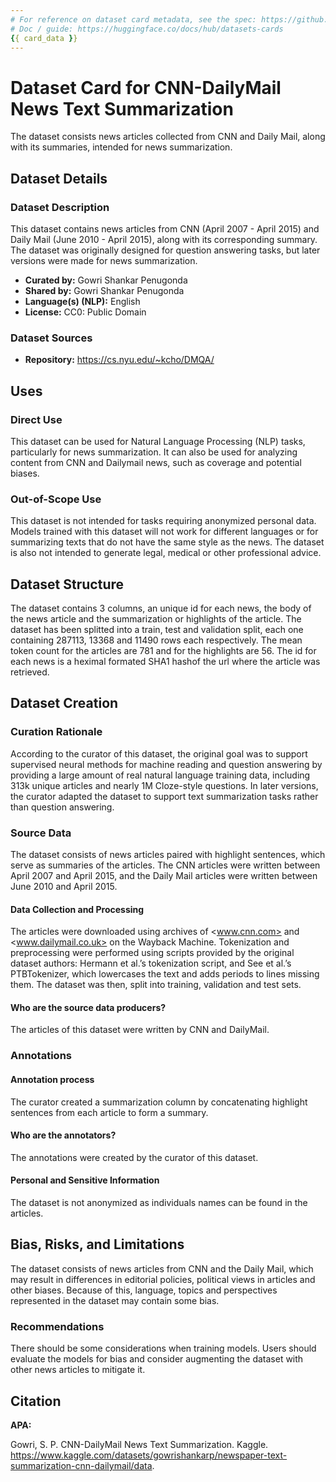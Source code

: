 ```yaml
---
# For reference on dataset card metadata, see the spec: https://github.com/huggingface/hub-docs/blob/main/datasetcard.md?plain=1
# Doc / guide: https://huggingface.co/docs/hub/datasets-cards
{{ card_data }}
---
```


# Dataset Card for CNN-DailyMail News Text Summarization

<!-- Provide a quick summary of the dataset. -->

The dataset consists news articles collected from CNN and Daily Mail, along with its summaries, intended for news summarization.

## Dataset Details

### Dataset Description

<!-- Provide a longer summary of what this dataset is. -->

This dataset contains news articles from CNN (April 2007 - April 2015) and Daily Mail (June 2010 - April 2015), along with its corresponding summary. The dataset was originally designed for question answering tasks, but later versions were made for news summarization.

- **Curated by:** Gowri Shankar Penugonda
- **Shared by:** Gowri Shankar Penugonda
- **Language(s) (NLP):** English
- **License:** CC0: Public Domain

### Dataset Sources

<!-- Provide the basic links for the dataset. -->

- **Repository:** https://cs.nyu.edu/~kcho/DMQA/

## Uses

<!-- Address questions around how the dataset is intended to be used. -->

### Direct Use

<!-- This section describes suitable use cases for the dataset. -->

This dataset can be used for Natural Language Processing (NLP) tasks, particularly for news summarization. It can also be used for analyzing content from CNN and Dailymail news, such as coverage and potential biases.

### Out-of-Scope Use

<!-- This section addresses misuse, malicious use, and uses that the dataset will not work well for. -->

This dataset is not intended for tasks requiring anonymized personal data. Models trained with this dataset will not work for different languages or for summarizing texts that do not have the same style as the news. The dataset is also not intended to generate legal, medical or other professional advice.

## Dataset Structure

<!-- This section provides a description of the dataset fields, and additional information about the dataset structure such as criteria used to create the splits, relationships between data points, etc. -->

The dataset contains 3 columns, an unique id for each news, the body of the news article and the summarization or highlights of the article. The dataset has been splitted into a train, test and validation split, each one containing 287113, 13368 and 11490 rows each respectively. The mean token count for the articles are 781 and for the highlights are 56. The id for each news is a heximal formated SHA1 hashof the url where the article was retrieved.

## Dataset Creation

### Curation Rationale

<!-- Motivation for the creation of this dataset. -->

According to the curator of this dataset, the original goal was to support supervised neural methods for machine reading and question answering by providing a large amount of real natural language training data, including 313k unique articles and nearly 1M Cloze-style questions. In later versions, the curator adapted the dataset to support text summarization tasks rather than question answering.

### Source Data

<!-- This section describes the source data (e.g. news text and headlines, social media posts, translated sentences, ...). -->
The dataset consists of news articles paired with highlight sentences, which serve as summaries of the articles. The CNN articles were written between April 2007 and April 2015, and the Daily Mail articles were written between June 2010 and April 2015.

#### Data Collection and Processing

<!-- This section describes the data collection and processing process such as data selection criteria, filtering and normalization methods, tools and libraries used, etc. -->

The articles were downloaded using archives of <www.cnn.com> and <www.dailymail.co.uk> on the Wayback Machine. Tokenization and preprocessing were performed using scripts provided by the original dataset authors: Hermann et al.’s tokenization script, and See et al.’s PTBTokenizer, which lowercases the text and adds periods to lines missing them. The dataset was then, split into training, validation and test sets.

#### Who are the source data producers?

<!-- This section describes the people or systems who originally created the data. It should also include self-reported demographic or identity information for the source data creators if this information is available. -->

The articles of this dataset were written by CNN and DailyMail.

### Annotations

<!-- If the dataset contains annotations which are not part of the initial data collection, use this section to describe them. -->

#### Annotation process

<!-- This section describes the annotation process such as annotation tools used in the process, the amount of data annotated, annotation guidelines provided to the annotators, interannotator statistics, annotation validation, etc. -->

The curator created a summarization column by concatenating highlight sentences from each article to form a summary.

#### Who are the annotators?

<!-- This section describes the people or systems who created the annotations. -->

The annotations were created by the curator of this dataset.

#### Personal and Sensitive Information

<!-- State whether the dataset contains data that might be considered personal, sensitive, or private (e.g., data that reveals addresses, uniquely identifiable names or aliases, racial or ethnic origins, sexual orientations, religious beliefs, political opinions, financial or health data, etc.). If efforts were made to anonymize the data, describe the anonymization process. -->

The dataset is not anonymized as individuals names can be found in the articles. 

## Bias, Risks, and Limitations

<!-- This section is meant to convey both technical and sociotechnical limitations. -->

The dataset consists of news articles from CNN and the Daily Mail, which may result in differences in editorial policies, political views in articles and other biases. Because of this, language, topics and perspectives represented in the dataset may contain some bias.

### Recommendations

<!-- This section is meant to convey recommendations with respect to the bias, risk, and technical limitations. -->

There should be some considerations when training models. Users should evaluate the models for bias and consider augmenting the dataset with other news articles to mitigate it.

## Citation

<!-- If there is a paper or blog post introducing the dataset, the APA and Bibtex information for that should go in this section. -->

**APA:**

Gowri, S. P. CNN-DailyMail News Text Summarization. Kaggle. https://www.kaggle.com/datasets/gowrishankarp/newspaper-text-summarization-cnn-dailymail/data.

